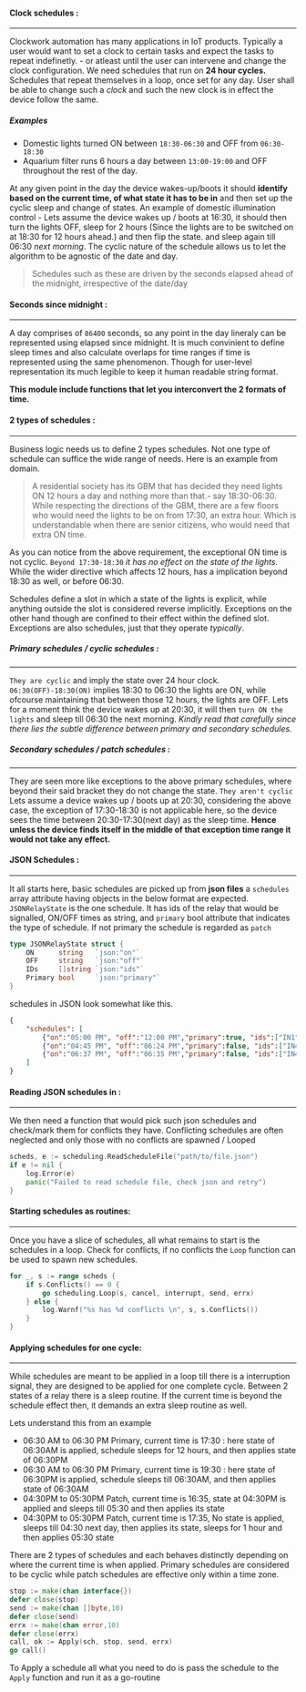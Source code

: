 #### Clock schedules :
------------

Clockwork automation has many applications in IoT products. Typically a user would want to set a clock to certain tasks and expect the tasks to repeat indefinetly. - or atleast until the user can intervene and change the clock configuration. We need schedules that run on __24 hour cycles.__ Schedules that repeat themselves in a loop, once set for any day. User shall be able to change such a _clock_ and such the new clock is in effect the device follow the same.

##### Examples

- Domestic lights turned ON between `18:30-06:30` and OFF from `06:30-18:30`
- Aquarium filter runs 6 hours a day between `13:00-19:00` and OFF throughout the rest of the day.

At any given point in the day the device wakes-up/boots it should __identify based on the current time, of what state it has to be in__ and then set up the cyclic sleep and change of states. An example of domestic illumination control - Lets assume the device wakes up / boots at 16:30, it should then turn the lights OFF, sleep for 2 hours (Since the lights are to be switched on at 18:30 for 12 hours ahead.) and then flip the state. and sleep again till 06:30 _next morning_. The cyclic nature of the schedule allows us to let the algorithm to be agnostic of the date and day. 

> Schedules such as these are driven by the seconds elapsed ahead of the midnight, irrespective of the date/day

#### Seconds since midnight :
-------------

A day comprises of `86400` seconds, so any point in the day lineraly can be represented using elapsed since midnight. It is much convinient to define sleep times and also calculate overlaps for time ranges if time is represented using the same phenomenon. Though for user-level representation its much legible to keep it human readable string format. 

__This module include functions that let you interconvert the 2 formats of time.__ 

#### 2 types of schedules :
-------------
Business logic needs us to define 2 types schedules. Not one type of schedule can suffice the wide range of needs. 
Here is an example from domain.

> A residential society has its GBM that has decided they need lights ON 12 hours a day and nothing more than that.- say 18:30-06:30. While respecting the directions of the GBM, there are a few floors who would need the lights to be on from 17:30, an extra hour. Which is understandable when there are senior citizens, who would need that extra ON time.

As you can notice from the above requirement, the exceptional ON  time is not cyclic. `Beyond 17:30-18:30` _it has no effect on the state of the lights._ While the wider directive which affects 12 hours, has a implication beyond 18:30 as well, or before 06:30.

Schedules define a slot in which a state of the lights is explicit, while anything outside the slot is considered reverse implicitly. Exceptions on the other hand though are confined to their effect within the defined slot. Exceptions are also schedules, just that they operate _typically_.

##### Primary schedules / cyclic schedules :
-----------

`They are cyclic` and imply the state over 24 hour clock. `06:30(OFF)-18:30(ON)` implies 18:30 to 06:30 the lights are ON, while ofcourse maintaining that between those 12 hours, the lights are OFF. Lets for a moment think the device wakes up at 20:30, it will then `turn ON the lights` and sleep till 06:30 the next morning. 
_Kindly read that carefully since there lies the subtle difference between primary and secondary schedules._

##### Secondary schedules / patch schedules :
-----------

They are seen more like exceptions to the above primary schedules, where beyond their said bracket they do not change the state. `They aren't cyclic`
Lets assume a device wakes up / boots up at 20:30, considering the above case, the exception of 17:30-18:30 is not applicable here, so the device sees the time between 20:30-17:30(next day) as the sleep time. __Hence unless the device finds itself in the middle of that exception time range it would not take any effect.__ 

#### JSON Schedules :
--------------

It all starts here, basic schedules are picked up from __json files__  a `schedules` array attribute having objects in the below format are expected. `JSONRelayState` is the one schedule. It has ids of the relay that would be signalled, ON/OFF times as string, and `primary` bool attribute that indicates 
the type of schedule. If not primary the schedule is regarded as `patch`

```go
type JSONRelayState struct {
	ON      string   `json:"on"`
	OFF     string   `json:"off"`
	IDs     []string `json:"ids"`
	Primary bool     `json:"primary"`
}
```

schedules in JSON look somewhat like this.
```json 
{
    "schedules": [
        {"on":"05:00 PM", "off":"12:00 PM","primary":true, "ids":["IN1","IN2","IN3","IN4"]},
        {"on":"04:45 PM", "off":"06:24 PM","primary":false, "ids":["IN4"]},
        {"on":"06:37 PM", "off":"06:35 PM","primary":false, "ids":["IN4"]}
    ]
}
```
#### Reading JSON schedules in :
--------------

We then need a function that would pick such json schedules and check/mark them for conflicts they have.
Conflicting schedules are often neglected and only those with no conflicts are spawned / Looped

```go
scheds, e := scheduling.ReadScheduleFile("path/to/file.json")
if e != nil {
    log.Error(e)
    panic("Failed to read schedule file, check json and retry")
}
```

#### Starting schedules as routines:
---------

Once you have a slice of schedules, all what remains to start is the schedules in a loop. Check for conflicts, if no conflicts the `Loop` function can be used to spawn new schedules.

```go
for _, s := range scheds {
    if s.Conflicts() == 0 {
        go scheduling.Loop(s, cancel, interrupt, send, errx)
    } else {
        log.Warnf("%s has %d conflicts \n", s, s.Conflicts())
    }
}
```

#### Applying schedules for one cycle:
---------

While schedules are meant to be applied in a loop till there is a interruption signal, they are designed to be applied for one complete cycle. Between 2 states of a relay there is a sleep routine. If the current time is beyond the schedule effect then, it demands an extra sleep routine as well.

Lets understand this from an example

- 06:30 AM to 06:30 PM Primary, current time is 17:30 : here state of 06:30AM is applied, schedule sleeps for 12 hours, and then applies state of 06:30PM
- 06:30 AM to 06:30 PM Primary, current time is 19:30 : here state of 06:30PM is applied, schedule sleeps till 06:30AM, and then applies state of 06:30AM
- 04:30PM to 05:30PM Patch, current time is 16:35, state at 04:30PM is applied and sleeps till 05:30 and then applies its state
- 04:30PM to 05:30PM Patch, current time is 17:35, No state is applied, sleeps till 04:30 next day, then applies its state, sleeps for 1 hour and then applies 05:30 state

There are 2 types of schedules and each behaves distinctly depending on where the current time is when applied. Primary schedules are considered to be cyclic while patch schedules are effective only within a time zone.

```go 
stop := make(chan interface{})
defer close(stop)
send := make(chan []byte,10)
defer close(send)
errx := make(chan error,10)
defer close(errx)
call, ok := Apply(sch, stop, send, errx)
go call()
```
To Apply a schedule all what you need to do is pass the schedule to the `Apply` function and run it as a go-routine
